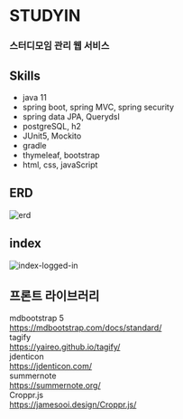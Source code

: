 # STUDYIN
### 스터디모임 관리 웹 서비스

## Skills

* java 11
* spring boot, spring MVC, spring security
* spring data JPA, Querydsl
* postgreSQL, h2
* JUnit5, Mockito
* gradle
* thymeleaf, bootstrap
* html, css, javaScript


## ERD
![erd](https://user-images.githubusercontent.com/68460507/205228422-f0f89e41-677b-45cd-9b21-572327fd9472.PNG)

## index
![index-logged-in](https://user-images.githubusercontent.com/68460507/205230143-43163b77-839e-4063-a02e-7d4fd3007578.PNG)

## 프론트 라이브러리
mdbootstrap 5<br/>
https://mdbootstrap.com/docs/standard/<br/>
tagify<br/>
https://yaireo.github.io/tagify/<br/>
jdenticon<br/>
https://jdenticon.com/<br/>
summernote<br/>
https://summernote.org/<br/>
Croppr.js<br/>
https://jamesooi.design/Croppr.js/<br/>
